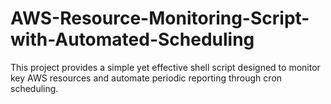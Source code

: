 # AWS-Resource-Monitoring-Script-with-Automated-Scheduling
This project provides a simple yet effective shell script designed to monitor key AWS resources and automate periodic reporting through cron scheduling. 
